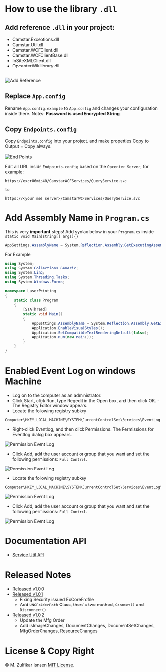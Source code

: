 # How to use the library `.dll`
## Add reference `.dll` in your project:
- Camstar.Exceptions.dll
- Camstar.Util.dll
- Camstar.WCFClient.dll
- Camstar.WCFClientBase.dll
- InSiteXMLClient.dll
- OpcenterWikLibrary.dll </br></br>

![Add Reference](./Images/AddReference1.jpg)

## Replace `App.config`
Rename `App.config.example` to `App.config` and changes your configuration inside there. Notes: **Password is used Encrypted String**

## Copy `Endpoints.config`
Copy `Endpoints.config` into your project. and make properties Copy to Output = Copy always. </br></br>
![End Points](./Images/Endpoints.jpg)

Edit all URL inside `Endpoints.config` based on the `Opcenter Server`, for example:
```
https://excr86mio40/CamstarWCFServices/QueryService.svc

to

https://<your mes server>/CamstarWCFServices/QueryService.svc
```

# Add Assembly Name in `Program.cs`
This is very **important** steps!
Add syntax below in your `Program.cs` inside `static void Main(string[] args){}`
```C#
AppSettings.AssemblyName = System.Reflection.Assembly.GetExecutingAssembly().GetName().Name;
```
For Example
```C#
using System;
using System.Collections.Generic;
using System.Linq;
using System.Threading.Tasks;
using System.Windows.Forms;

namespace LaserPrinting
{
    static class Program
    {
        [STAThread]
        static void Main()
        {
            AppSettings.AssemblyName = System.Reflection.Assembly.GetExecutingAssembly().GetName().Name; // This one, add in your project !!!
            Application.EnableVisualStyles();
            Application.SetCompatibleTextRenderingDefault(false);
            Application.Run(new Main());
        }
    }
}

```

# Enabled Event Log on windows Machine
- Log on to the computer as an administrator.
- Click Start, click Run, type Regedit in the Open box, and then click OK. - The Registry Editor window appears.
- Locate the following registry subkey
```
Computer\HKEY_LOCAL_MACHINE\SYSTEM\CurrentControlSet\Services\EventLog
```
- Right-click Eventlog, and then click Permissions. The Permissions for Eventlog dialog box appears.

![Permission Event Log](./Images/EventLogPermission1.jpg)

- Click Add, add the user account or group that you want and set the following permissions: `Full Control`.

![Permission Event Log](./Images/EventLogPermission2.jpg)

- Locate the following registry subkey
```
Computer\HKEY_LOCAL_MACHINE\SYSTEM\CurrentControlSet\Services\EventLog\Security
```

![Permission Event Log](./Images/EventLogPermission3.jpg)

- Click Add, add the user account or group that you want and set the following permissions: `Full Control`.

![Permission Event Log](./Images/EventLogPermission4.jpg)

# Documentation API
- [Service Util API](./ServiceUtil.md)

# Released Notes
- [Released v1.0.0](https://github.com/ZulfikarOpexcg/OpcenterWikLibraryReleased/releases/tag/v1.0.0) 
- [Released v1.0.1](https://github.com/ZulfikarOpexcg/OpcenterWikLibraryReleased/releases/tag/v1.0.1)  
    - Fixing Security issued ExCoreProfile
    - Add `UNCFolderPath` Class, there's two method, `Connect()` and `Disconnect()`
- [Released v1.0.2](https://github.com/ZulfikarOpexcg/OpcenterWikLibraryReleased/releases/tag/v1.0.2)  
    - Update the Mfg Order
    - Add isImageChanges, DocumentChanges, DocumentSetChanges, MfgOrderChanges, ResourceChanges  

# License & Copy Right
© M. Zulfikar Isnaen [MIT License](LICENSE).